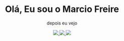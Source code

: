 <div align="center">
   <h1>  Olá, Eu sou o Marcio Freire </h1>
</div>
<div align="center">
 
   <p>depois eu vejo</p>
</div>

<div align="center"> 
   <a href = "mailto:marciofreire99@outlook.com" target="_blank">
    <img src="https://img.shields.io/badge/-Gmail-%23333?style=for-the-badge&logo=gmail&logoColor=purple">
  </a>
  <a href="https://www.linkedin.com/in/jo%C3%A3o-pedro-mattos-rodrigues-camargo-23b52a25b/" target="_blank">
    <img src="https://img.shields.io/badge/-LinkedIn-%230077B5?style=for-the-badge&logo=linkedin&logoColor=purple">
  </a> 
   <a href = "https://jotapemattos-portfolio.vercel.app" target="_blank">
    <img src="https://img.shields.io/badge/-Website-ffffff?style=for-the-badge&logo=circle&logoColor=purple">
</a>
</div>
